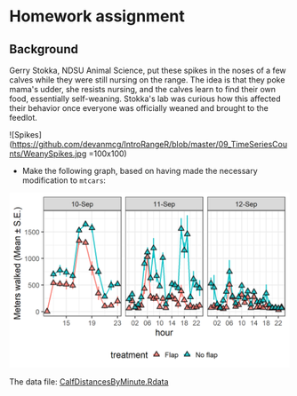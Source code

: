 # Homework assignment

## Background 

Gerry Stokka, NDSU Animal Science, put these spikes in the noses of a few calves while they were still nursing on the range. 
The idea is that they poke mama's udder, she resists nursing, and the calves learn to find their own food, essentially self-weaning. 
Stokka's lab was curious how this affected their behavior once everyone was officially weaned and brought to the feedlot. 

![Spikes](https://github.com/devanmcg/IntroRangeR/blob/master/09_TimeSeriesCounts/WeanySpikes.jpg =100x100)

* Make the following graph, based on having made the necessary modification to `mtcars`: 

![Example plot](https://github.com/devanmcg/IntroRangeR/blob/master/09_TimeSeriesCounts/HourlyDistances-1.png)

The data file: 
[CalfDistancesByMinute.Rdata](https://github.com/devanmcg/IntroRangeR/blob/master/data/CalfDistancesByMinute.Rdata)

